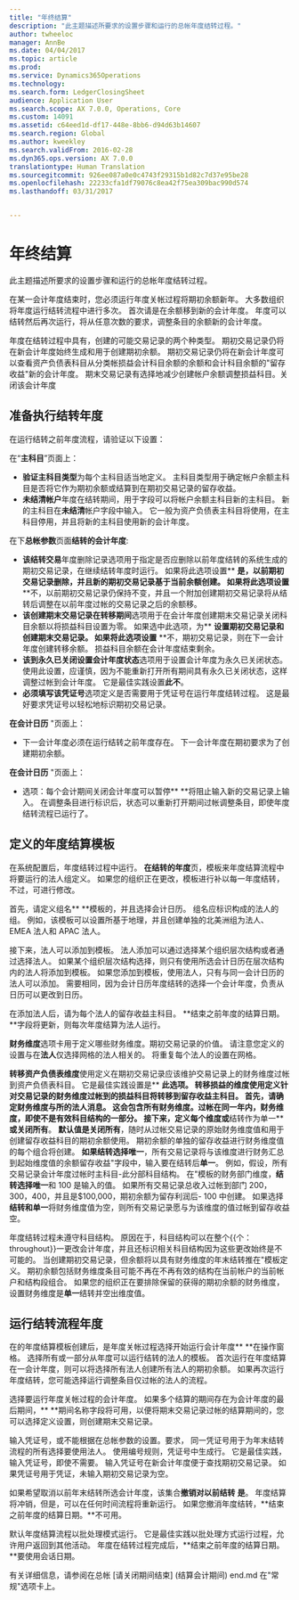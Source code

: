 ```yaml
---
title: "年终结算"
description: "此主题描述所要求的设置步骤和运行的总帐年度结转过程。"
author: twheeloc
manager: AnnBe
ms.date: 04/04/2017
ms.topic: article
ms.prod: 
ms.service: Dynamics365Operations
ms.technology: 
ms.search.form: LedgerClosingSheet
audience: Application User
ms.search.scope: AX 7.0.0, Operations, Core
ms.custom: 14091
ms.assetid: c64eed1d-df17-448e-8bb6-d94d63b14607
ms.search.region: Global
ms.author: kweekley
ms.search.validFrom: 2016-02-28
ms.dyn365.ops.version: AX 7.0.0
translationtype: Human Translation
ms.sourcegitcommit: 926ee087a0e0c4743f29315b1d82c7d37e95be28
ms.openlocfilehash: 22233cfa1df79076c8ea42f75ea309bac990d574
ms.lasthandoff: 03/31/2017


---
```


# <a name="year-end-close"></a>年终结算

此主题描述所要求的设置步骤和运行的总帐年度结转过程。 

在某一会计年度结束时，您必须运行年度关帐过程将期初余额新年。 大多数组织将年度运行结转流程中进行多次。 首次请是在余额移到新的会计年度。 年度可以结转然后再次运行，将从任意次数的要求，调整条目的余额新的会计年度。 

年度在结转过程中具有，创建的可能交易记录的两个种类型。 期初交易记录仍将在新会计年度始终生成和用于创建期初余额。 期初交易记录仍将在新会计年度可以查看资产负债表科目从分类帐损益会计科目余额的余额和会计科目余额的"留存收益"新的会计年度。 期末交易记录有选择地减少创建帐户余额调整损益科目。关闭该会计年度

## <a name="prepare-to-run-the-year-end-close"></a>准备执行结转年度
在运行结转之前年度流程，请验证以下设置： 

在“**主科目**”页面上：

-   **验证主科目类型**为每个主科目适当地定义。 主科目类型用于确定帐户余额主科目是否将它作为期初余额或结算到在期初交易记录的留存收益。
-   **未结清帐户**年度在结转期间，用于字段可以将帐户余额主科目新的主科目。 新的主科目在**未结清**帐户字段中输入。 它一般为资产负债表主科目将使用，在主科目停用，并且将新的主科目使用新的会计年度。

在下**总帐参数**页面**结转的会计年度**:

-   **该结转交易**年度删除记录选项用于指定是否应删除以前年度结转的系统生成的期初交易记录，在继续结转年度时运行。 如果将此选项设置** **是，以前期初交易记录删除，并且新的期初交易记录基于当前余额创建。 如果将此选项设置** **不，以前期初交易记录仍保持不变，并且一个附加创建期初交易记录将从结转后调整在以前年度过帐的交易记录之后的余额移。
-   **该创建期末交易记录在转移期间**选项用于在会计年度创建期末交易记录关闭科目余额以将损益科目设置为零。 如果选中此选项，为** **设置期初交易记录和创建期末交易记录。 如果将此选项设置** **不，期初交易记录，则在下一会计年度创建转移余额。 损益科目余额在会计年度结束剩余。
-   **该到永久已关闭设置会计年度状态**选项用于设置会计年度为永久已关闭状态。 使用此设置，应谨慎，因为不能重新打开所有期间具有永久已关闭状态，这样调整过帐到会计年度。 它是最佳实践设置**此不**。
-   **必须填写该凭证号**选项定义是否需要用于凭证号在运行年度结转过程。 这是最好要求凭证号以轻松地标识期初交易记录。

**在会计日历** "页面上：

-   下一会计年度必须在运行结转之前年度存在。 下一会计年度在期初要求为了创建期初余额。

**在会计日历** "页面上：

-   选项：每个会计期间关闭会计年度可以暂停** **将阻止输入新的交易记录上输入。 在调整条目进行标识后，状态可以重新打开期间过帐调整条目，即使年度结转流程已运行了。

## <a name="define-year-end-close-templates"></a>定义的年度结算模板
在系统配置后，年度结转过程中运行。 **在结转的年度**页，模板来年度结算流程中将要运行的法人组定义。 如果您的组织正在更改，模板进行补以每一年度结转，不过，可进行修改。 

首先，请定义组名** **模板的，并且选择会计日历。 组名应标识构成的法人的组。  例如，该模板可以设置所基于地理，并且创建单独的北美洲组为法人、EMEA 法人和 APAC 法人。 

接下来，法人可以添加到模板。 法人添加可以通过选择某个组织层次结构或者通过选择法人。 如果某个组织层次结构选择，则只有使用所选会计日历在层次结构内的法人将添加到模板。 如果您添加到模板，使用法人，只有与同一会计日历的法人可以添加。 需要相同，因为会计日历年度结转的选择一个会计年度，负责从日历可以更改到日历。 

在添加法人后，请为每个法人的留存收益主科目。 **结束之前年度的结算日期。**字段将更新，则每次年度结算为法人运行。 

**财务维度**选项卡用于定义哪些财务维度。期初交易记录的价值。 请注意您定义的设置与在**法人**仅选择网格的法人相关的。 将重复每个法人的设置在网格。 

**转移资产负债表维度**使用定义在期初交易记录应该维护交易记录上的财务维度过帐到资产负债表科目。 它是最佳实践设置是** **此选项。 **转移损益的维度**使用定义针对交易记录的财务维度过帐到的损益科目将转移到留存收益主科目。 首先，请确定财务维度与所的法人消息。 这会包含所有财务维度。过帐在同一年内，财务维度，即使不是有效科目结构的一部分。 接下来，定义每个维度或**结转作为单一** **或关闭所有**。  **默认值是关闭所有**，随时从过帐交易记录的原始财务维度值和用于创建留存收益科目的期初余额使用。 期初余额的单独的留存收益进行财务维度值的每个组合将创建。 **如果结转选择唯一**，所有交易记录将与该维度进行财务汇总到起始维度值的余额留存收益"字段中，输入要在结转后**单一**。 例如，假设，所有交易记录会计年度过帐时主科目-此分部科目结构。 在"模板的财务部门维度，**结转选择唯一**和 100 是输入的值。 如果所有交易记录总收入过帐到部门 200，300，400，并且是$100,000，期初余额为留存利润后- 100 中创建。 如果选择**结转和单一**将财务维度值为空，则所有交易记录愿与为该维度的值过帐到留存收益空。 

年度结转过程未遵守科目结构。 原因在于，科目结构可以在整个{{个：throughout}}一更改会计年度，并且还标识相关科目结构因为这些更改始终是不可能的。  当创建期初交易记录，但余额将以具有财务维度的年末结转推在"模板定义。 期初余额包括财务维度条目可能不再在不再有效的结构在当前帐户的当前帐户和结构段组合。 如果您的组织正在要排除保留的获得的期初余额的财务维度，设置财务维度是**单一**结转并空出维度值。

## <a name="run-the-year-end-close-process"></a>运行结转流程年度
在的年度结算模板创建后，是年度关帐过程选择开始运行会计年度** **在操作窗格。 选择所有或一部分从年度可以运行结转的法人的模板。 首次运行在年度结算在一会计年度，则可以将选择所有法人创建所有法人的期初余额。 如果再次运行年度结转，您可能选择运行调整条目仅过帐的法人的流程。 

选择要运行年度关帐过程的会计年度。 如果多个结算的期间存在为会计年度的最后期间，** **期间名称字段将可用，以便将期末交易记录过帐的结算期间的，您可以选择定义设置，则创建期末交易记录。 

输入凭证号，或不能根据在总帐参数的设置。要求， 同一凭证号用于为年末结转流程的所有选择要使用法人。 使用编号规则，凭证号中生成行。 它是最佳实践，输入凭证号，即使不需要。 输入凭证号在新会计年度便于查找期初交易记录。 如果凭证号用于凭证，未输入期初交易记录为空。 

如果希望取消以前年末结转所选会计年度，该集合**撤销对以前结转** **是**。 年度结算将冲销，但是，可以在任何时间流程将重新运行。 如果您撤消年度结转，**结束之前年度的结算日期。**不可用。 

默认年度结算流程以批处理模式运行。 它是最佳实践以批处理方式运行过程，允许用户返回到其他活动。 年度在结转过程完成后，**结束之前年度的结算日期。**要使用会话日期。

有关详细信息，请参阅在总帐 [请关闭期间结束] (结算会计期间) end.md 在"常规"选项卡上。


